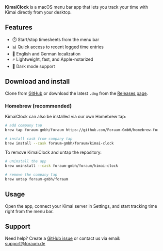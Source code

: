**KimaiClock** is a macOS menu bar app that lets you track your time with Kimai directly from your desktop.  

## Features
* ⏱️ Start/stop timesheets from the menu bar  
* 📊 Quick access to recent logged time entries  
* 📓 English and German localization  
* ⚡ Lightweight, fast, and Apple-notarized  
* 🌙 Dark mode support  

## Download and install
Clone from [GitHub](https://github.com/foraum-gmbh/kimai-clock) or download the latest `.dmg` from the [Releases page](https://github.com/Foraum-GmbH/kimai-clock/releases).  

### Homebrew (recommended)
KimaiClock can also be installed via our own Homebrew tap:

```bash
# add company tap
brew tap foraum-gmbh/foraum https://github.com/Foraum-GmbH/homebrew-foraum

# install cask from company tap
brew install --cask foraum-gmbh/foraum/kimai-clock
```

To remove KimaiClock and untap the repository:

```bash
# uninstall the app
brew uninstall --cask foraum-gmbh/foraum/kimai-clock

# remove the company tap
brew untap foraum-gmbh/foraum
```

## Usage
Open the app, connect your Kimai server in Settings, and start tracking time right from the menu bar.  

## Support
Need help? Create a [GitHub issue](https://github.com/foraum-gmbh/kimai-clock/issues) or contact us via email: [support@foraum.de](mailto:support@foraum.de)  
